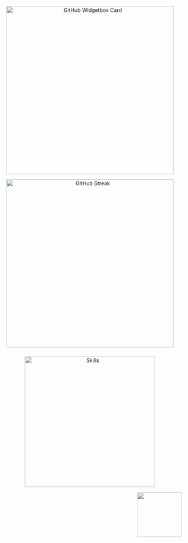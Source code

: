 <div align="center">
  <a href="https://discord.com/users/584018884500258829" title="GitHub Profile">
      <img 
        src="https://github-widgetbox.vercel.app/api/profile?username=aac8&theme=darkmode&data=followers,repositories,stars,commits" 
        alt="GitHub Widgetbox Card" 
        style="width: 450px;
      ">
  </a>
  <br>

  <img 
    src="https://streak-stats.demolab.com?user=aac8&theme=black-ice&hide_border=true" 
    alt="GitHub Streak" 
    style="width: 450px; 
  ">
  
  <img 
    src="https://skillicons.dev/icons?i=html,css,js,ts,cs,cpp" 
    alt="Skills" 
    style="margin-top: 10px; width: 350px;
  ">
</div>

<p align="right" style="margin: 0; padding: 0;">
  <img 
    src="https://visitcount.itsvg.in/api?id=aac8&icon=0&color=6" 
    width="120px" 
    style="vertical-align: middle; margin-right: 5px;
  ">
</p>
